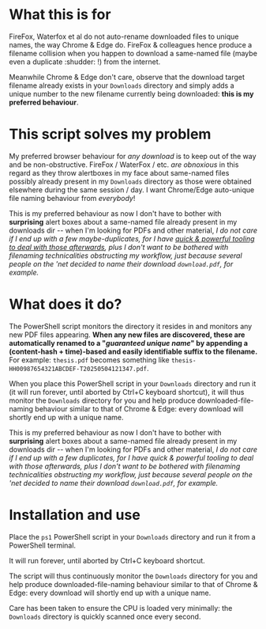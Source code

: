# What this is for

FireFox, Waterfox et al do not auto-rename downloaded files to unique names, the way Chrome & Edge do. FireFox & colleagues hence produce a filename collision when you happen to download a same-named file (maybe even a duplicate :shudder: !) from the internet. 

Meanwhile Chrome & Edge don't care, observe that the download target filename already exists in your `Downloads` directory and simply adds a unique number to the new filename currently being downloaded: **this is my preferred behaviour**.


# This script solves my problem

My preferred browser behaviour for *any download* is to keep out of the way and be non-obstructive. FireFox / WaterFox / etc. *are obnoxious* in this regard as they throw alertboxes in my face about same-named files possibly already present in my `Downloads` directory as those were obtained elsewhere during the same session / day. I want Chrome/Edge auto-unique file naming behaviour from *everybody*! 

This is my preferred behaviour as now I don't have to bother with **surprising** alert boxes about a same-named file already present in my downloads dir -- when I'm looking for PDFs and other material, *I do not care if I end up with a few maybe-duplicates, for I have [quick & powerful tooling to deal with those afterwards](https://malich.ru/duplicate_searcher#download), plus I don't want to be bothered with filenaming technicalities obstructing my workflow, just because several people on the 'net decided to name their download `download.pdf`, for example.*




# What does it do?

The PowerShell script monitors the directory it resides in and monitors any new PDF files appearing. **When any new files are discovered, these are automatically renamed to a "*guaranteed unique name*" by appending a (content-hash + time)-based and easily identifiable suffix to the filename.** For example: `thesis.pdf` becomes something like `thesis-HH00987654321ABCDEF-T20250504121347.pdf`.

When you place this PowerShell script in your `Downloads` directory and run it (it will run forever, until aborted by Ctrl+C keyboard shortcut), it will thus monitor the `Downloads` directory for you and help produce downloaded-file-naming behaviour similar to that of Chrome & Edge: every download will shortly end up with a unique name.

This is my preferred behaviour as now I don't have to bother with **surprising** alert boxes about a same-named file already present in my downloads dir -- when I'm looking for PDFs and other material, *I do not care if I end up with a few duplicates, for I have quick & powerful tooling to deal with those afterwards, plus I don't want to be bothered with filenaming technicalities obstructing my workflow, just because several people on the 'net decided to name their download `download.pdf`, for example.*


# Installation and use

Place the `ps1` PowerShell script in your `Downloads` directory and run it from a PowerShell terminal.

It will run forever, until aborted by Ctrl+C keyboard shortcut.

The script will thus continuously monitor the `Downloads` directory for you and help produce downloaded-file-naming behaviour similar to that of Chrome & Edge: every download will shortly end up with a unique name.

Care has been taken to ensure the CPU is loaded very minimally: the `Downloads` directory is quickly scanned once every second.

